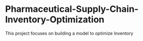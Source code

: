 # Pharmaceutical-Supply-Chain-Inventory-Optimization
This project focuses on building a model to optimize Inventory
